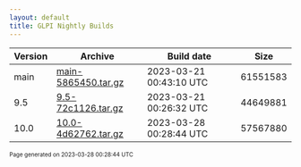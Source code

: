 ```yaml
---
layout: default
title: GLPI Nightly Builds
---
```


Version|Archive|Build date|Size
---|---|---|---
main|[main-5865450.tar.gz](main-5865450.tar.gz)|2023-03-21 00:43:10 UTC|61551583
9.5|[9.5-72c1126.tar.gz](9.5-72c1126.tar.gz)|2023-03-21 00:26:32 UTC|44649881
10.0|[10.0-4d62762.tar.gz](10.0-4d62762.tar.gz)|2023-03-28 00:28:44 UTC|57567880

<font size="1">Page generated on 2023-03-28 00:28:44 UTC</font>
